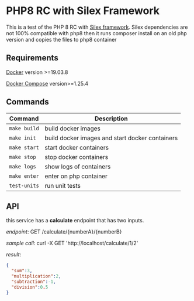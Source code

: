 # PHP8 RC with Silex Framework
This is a test of the PHP 8 RC with [Silex framework](https://silex.symfony.com/).
Silex dependencies are not 100% compatible with php8 then it runs composer install on an old php version and copies the files to php8 container

## Requirements
[Docker](https://docs.docker.com/engine/install/) version >=19.03.8

[Docker Compose](https://docs.docker.com/compose/install/) version>=1.25.4

## Commands
| Command | Description |
| --- | --- |
| `make build` | build docker images |
| `make init` | build docker images and start docker containers |
| `make start` | start docker containers |
| `make stop` | stop docker containers |
| `make logs` | show logs of containers |
| `make enter` | enter on php container |
| `test-units` | run unit tests |

## API
this service has a **calculate** endpoint that has two inputs.

_endpoint_:
  GET /calculate/{numberA}/{numberB}


_sample call_:
  curl -X GET 'http://localhost/calculate/1/2'

_result_:
```json
{
  "sum":3,
  "multiplication":2,
  "subtraction":-1,
  "division":0.5
}
```
